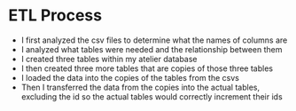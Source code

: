# ETL Process

* I first analyzed the csv files to determine what the names of columns are
* I analyzed what tables were needed and the relationship between them
* I created three tables within my atelier database
* I then created three more tables that are copies of those three tables
* I loaded the data into the copies of the tables from the csvs
* Then I transferred the data from the copies into the actual tables, excluding the id so the actual tables would correctly increment their ids